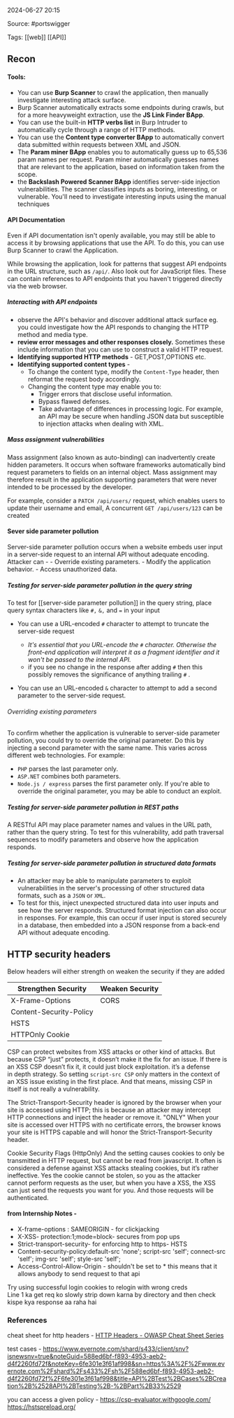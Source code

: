 
2024-06-27 20:15

Source: #portswigger

Tags: [[web]] [[API]]
## Recon
#### Tools: 

- You can use **Burp Scanner** to crawl the application, then manually investigate interesting attack surface.
- Burp Scanner automatically extracts some endpoints during crawls, but for a more heavyweight extraction, use the **JS Link Finder BApp**.
- You can use the built-in **HTTP verbs list** in Burp Intruder to automatically cycle through a range of HTTP methods. 
- You can use the **Content type converter BApp** to automatically convert data submitted within requests between XML and JSON.
- The **Param miner BApp** enables you to automatically guess up to 65,536 param names per request. Param miner automatically guesses names that are relevant to the application, based on information taken from the scope. 
- the **Backslash Powered Scanner BApp** identifies server-side injection vulnerabilities. The scanner classifies inputs as boring, interesting, or vulnerable. You'll need to investigate interesting inputs using the manual techniques
#### API Documentation 

Even if API documentation isn't openly available, you may still be able to access it by browsing applications that use the API. To do this, you can use Burp Scanner to crawl the Application.

While browsing the application, look for patterns that suggest API endpoints in the URL structure, such as `/api/`. Also look out for JavaScript files. These can contain references to API endpoints that you haven't triggered directly via the web browser. 
##### Interacting with API endpoints

- observe the API's behavior and discover additional attack surface eg. you could investigate how the API responds to changing the HTTP method and media type. 
- **review error messages and other responses closely.** Sometimes these include information that you can use to construct a valid HTTP request. 
- **Identifying supported HTTP methods** - GET,POST,OPTIONS etc.
- **Identifying supported content types** -
	- To change the content type, modify the `Content-Type` header, then reformat the request body accordingly. 
	- Changing the content type may enable you to:
	    - Trigger errors that disclose useful information.
	    - Bypass flawed defenses.
	    - Take advantage of differences in processing logic. For example, an API may be secure when handling JSON data but susceptible to injection attacks when dealing with XML.
##### Mass assignment vulnerabilities

Mass assignment (also known as auto-binding) can inadvertently create hidden parameters. It occurs when software frameworks automatically bind request parameters to fields on an internal object. Mass assignment may therefore result in the application supporting parameters that were never intended to be processed by the developer.

For example, consider a `PATCH /api/users/` request, which enables users to update their username and email, A concurrent `GET /api/users/123` can be created 
#### Sever side parameter pollution 

Server-side parameter pollution occurs when a website embeds user input in a server-side request to an internal API without adequate encoding. Attacker can - 
    - Override existing parameters.
    - Modify the application behavior.
    - Access unauthorized data.
##### Testing for server-side parameter pollution in the query string

To test for [[server-side parameter pollution]] in the query string, place query syntax characters like `#,` `&,` and `=` in your input 

- You can use a URL-encoded `#` character to attempt to truncate the server-side request
	- *It's essential that you URL-encode the `#` character. Otherwise the front-end application will interpret it as a fragment identifier and it won't be passed to the internal API.* 
	- if you see no change in the response after adding `#` then this possibly removes the significance of anything trailing `#` .

- You can use an URL-encoded `&` character to attempt to add a second parameter to the server-side request. 
###### Overriding existing parameters

To confirm whether the application is vulnerable to server-side parameter pollution, you could try to override the original parameter. Do this by injecting a second parameter with the same name. This varies across different web technologies. For example: 
- `PHP` parses the last parameter only. 
- `ASP.NET` combines both parameters.
- `Node.js / express` parses the first parameter only.
If you're able to override the original parameter, you may be able to conduct an exploit.
##### Testing for server-side parameter pollution in REST paths

A RESTful API may place parameter names and values in the URL path, rather than the query string.
To test for this vulnerability, add path traversal sequences to modify parameters and observe how the application responds. 
##### Testing for server-side parameter pollution in structured data formats

- An attacker may be able to manipulate parameters to exploit vulnerabilities in the server's processing of other structured data formats, such as a `JSON` or `XML`.
- To test for this, inject unexpected structured data into user inputs and see how the server responds. 
 Structured format injection can also occur in responses. For example, this can occur if user input is stored securely in a database, then embedded into a JSON response from a back-end API without adequate encoding. 
## HTTP security headers 

Below headers will either strength on weaken the security if they are added 

| Strengthen Security     | Weaken Security |
| ----------------------- | --------------- |
| X-Frame-Options         | CORS            |
| Content-Security-Policy |                 |
| HSTS                    |                 |
| HTTPOnly Cookie         |                 |
CSP can protect websites from XSS attacks or other kind of attacks. But because CSP “just” protects, it doesn’t make it the fix for an issue. If there is an XSS CSP doesn’t fix it, it could just block exploitation. it’s a defense in depth strategy. So setting `script-src CSP` only matters in the context of an XSS issue existing in the first place. And that means, missing CSP in itself is not really a vulnerability.

The Strict-Transport-Security header is ignored by the browser when your site is accessed using HTTP; this is because an attacker may intercept HTTP connections and inject the header or remove it. "ONLY" When your site is accessed over HTTPS with no certificate errors, the browser knows your site is HTTPS capable and will honor the Strict-Transport-Security header.

Cookie Security Flags (HttpOnly)
And the setting causes cookies to only be transmitted in HTTP request, but cannot be read from javascript. It often is considered a defense against XSS attacks stealing cookies, but it’s rather ineffective. Yes the cookie cannot be stolen, so you as the attacker cannot perform requests as the user, but when you have a XSS, the XSS can just send the requests you want for you. And those requests will be authenticated.
#### from Internship Notes - 

- X-frame-options : SAMEORIGIN - for clickjacking  
- X-XSS- protection:1;mode=block- secures from pop ups  
- Strict-transport-security- for enforcing http to https- HSTS  
- Content-security-policy:default-src 'none'; script-src 'self'; connect-src 'self'; img-src 'self'; style-src 'self';  
- Access-Control-Allow-Origin - shouldn't be set to * this means that it allows anybody to send request to that api

Try using successful login cookies to relogin with wrong creds  
Line 1 ka get req ko slowly strip down karna by directory and then check kispe kya response aa raha hai
### References

cheat sheet for http headers - [HTTP Headers - OWASP Cheat Sheet Series](https://cheatsheetseries.owasp.org/cheatsheets/HTTP_Headers_Cheat_Sheet.html)

test cases - 
https://www.evernote.com/shard/s433/client/snv?isnewsnv=true&noteGuid=588ed6bf-f893-4953-aeb2-d4f2260fd72f&noteKey=6fe301e3f61af998&sn=https%3A%2F%2Fwww.evernote.com%2Fshard%2Fs433%2Fsh%2F588ed6bf-f893-4953-aeb2-d4f2260fd72f%2F6fe301e3f61af998&title=API%2BTest%2BCases%2BCreation%2B%2528API%2BTesting%2B-%2BPart%2B33%2529

you can access a given policy - https://csp-evaluator.withgoogle.com/
https://hstspreload.org/